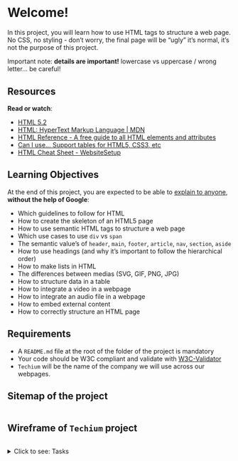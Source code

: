 

#

<p><img src="https://s3.eu-west-3.amazonaws.com/hbtn.intranet/uploads/medias/2019/12/5d9e347964a9cc0e3e24.jpg?X-Amz-Algorithm=AWS4-HMAC-SHA256&X-Amz-Credential=AKIA4MYA5JM5DUTZGMZG%2F20231106%2Feu-west-3%2Fs3%2Faws4_request&X-Amz-Date=20231106T062647Z&X-Amz-Expires=86400&X-Amz-SignedHeaders=host&X-Amz-Signature=d280ebfbad77e16d32e2314917a117f2bcf5cce2b4f2212bae36effb77a48347" alt="" loading='lazy' style="" /></p>

<h1>Welcome!</h1>

<p>In this project, you will learn how to use HTML tags to structure a web page.
No CSS, no styling - don&rsquo;t worry, the final page will be &ldquo;ugly&rdquo; it&rsquo;s normal, it&rsquo;s not the purpose of this project.</p>

<p>Important note: <strong>details are important!</strong> lowercase vs uppercase / wrong letter&hellip; be careful!</p>

<h2>Resources</h2>

<p><strong>Read or watch</strong>:</p>

<ul>
<li><a href="/rltoken/vKPDYmtKXaKCHn5lpZXz7w" title="HTML 5.2" target="_blank">HTML 5.2</a></li>
<li><a href="/rltoken/ZSMZYbNUWEhTarg4x5syCQ" title="HTML: HyperText Markup Language | MDN" target="_blank">HTML: HyperText Markup Language | MDN</a></li>
<li><a href="/rltoken/hPxzkJUCKscaZ1YgG0Xaig" title="HTML Reference - A free guide to all HTML elements and attributes" target="_blank">HTML Reference - A free guide to all HTML elements and attributes</a></li>
<li><a href="/rltoken/C1sjK7n4YYmXjzgN07LgUg" title="Can I use... Support tables for HTML5, CSS3, etc" target="_blank">Can I use&hellip; Support tables for HTML5, CSS3, etc</a></li>
<li><a href="/rltoken/33djKxCai7mwDufKGL7eCg" title="HTML Cheat Sheet - WebsiteSetup" target="_blank">HTML Cheat Sheet - WebsiteSetup</a></li>
</ul>

<h2>Learning Objectives</h2>

<p>At the end of this project, you are expected to be able to <a href="/rltoken/pt--DhAqMLE-NJtA1N_8hg" title="explain to anyone" target="_blank">explain to anyone</a>, <strong>without the help of Google</strong>:</p>

<ul>
<li>Which guidelines to follow for HTML</li>
<li>How to create the skeleton of an HTML5 page</li>
<li>How to use semantic HTML tags to structure a web page</li>
<li>Which use cases to use <code>div</code> vs <code>span</code></li>
<li>The semantic value&rsquo;s of <code>header</code>, <code>main</code>, <code>footer</code>, <code>article</code>, <code>nav</code>, <code>section</code>, <code>aside</code></li>
<li>How to use headings (and why it&rsquo;s important to follow the hierarchical order)</li>
<li>How to make lists in HTML</li>
<li>The differences between medias (SVG, GIF, PNG, JPG)</li>
<li>How to structure data in a table</li>
<li>How to integrate a video in a webpage</li>
<li>How to integrate an audio file in a webpage</li>
<li>How to embed external content</li>
<li>How to correctly structure an HTML page</li>
</ul>

<h2>Requirements</h2>

<ul>
<li>A <code>README.md</code> file at the root of the folder of the project is mandatory</li>
<li>Your code should be W3C compliant and validate with <a href="/rltoken/Ru21MgHZLPDcXSsUrHwKJg" title="W3C-Validator" target="_blank">W3C-Validator</a></li>
<li><code>Techium</code> will be the name of the company we will use across our webpages.</li>
</ul>

<h2>Sitemap of the project</h2>

<p><img src="https://s3.eu-west-3.amazonaws.com/hbtn.intranet/uploads/medias/2020/4/4dec2ba9d84a0a55355b1c1e2de4c57854a2d35a.png?X-Amz-Algorithm=AWS4-HMAC-SHA256&X-Amz-Credential=AKIA4MYA5JM5DUTZGMZG%2F20231106%2Feu-west-3%2Fs3%2Faws4_request&X-Amz-Date=20231106T062647Z&X-Amz-Expires=86400&X-Amz-SignedHeaders=host&X-Amz-Signature=b302b2dc1660c7ffcc162bc104465d30fada9fa5425b920b579e89ab509157bd" alt="" loading='lazy' style="" /></p>

<h2>Wireframe of <code>Techium</code> project</h2>

<p><img src="https://s3.eu-west-3.amazonaws.com/hbtn.intranet/uploads/medias/2020/4/3e4f9e2b3cb73d1768229e086f5da35337be5c6c.png?X-Amz-Algorithm=AWS4-HMAC-SHA256&X-Amz-Credential=AKIA4MYA5JM5DUTZGMZG%2F20231106%2Feu-west-3%2Fs3%2Faws4_request&X-Amz-Date=20231106T062647Z&X-Amz-Expires=86400&X-Amz-SignedHeaders=host&X-Amz-Signature=2bc0bbdb6c70cf975c55b03c76005b0c0e8b3e4521cb677e497f86c1ed213a79" alt="" loading='lazy' style="" /></p>


<details>
<summary>Click to see: Tasks</summary>

<h3 class="panel-title">
0. Create your first webpage
</h3>

Create your first HTML file <code>0-index.html</code> with:</p>

<ul>
<li>Add the doctype on the first line (without any comment)</li>
<li>After the doctype, open and close a <code>html</code> tag</li>
<li>Add the language tag, specify English for <a href="/rltoken/qFNHsNpEOoe4uGFKqVa6-Q" title="ISO language code" target="_blank">ISO language code</a> and add the direction tag (ltr or rtl) on the <code>html</code> tag.</li>
<li>Open your file in your browser (the page should be blank)</li>
</ul>

<p><strong>W3C won&rsquo;t pass - you can ignore it</strong></p>

</div>

<div class="list-group">
<!-- Task URLs -->

<!-- Technical information -->
<div class="list-group-item">
<p><strong>Repo:</strong></p>
<ul>
<li>GitHub repository: <code>holbertonschool-web_front_end</code></li>
<li>Directory: <code>html_advanced</code></li>
<li>File: <code>0-index.html</code></li>
</ul>
</div>

<h3 class="panel-title">
1. Structure your webpage
</h3>

Copy the content of <code>0-index.html</code> into <code>1-index.html</code></p>

<p><strong>Create the head and body sections</strong></p>

<ul>
<li>inside the <code>html</code> tag, create the <code>head</code> and <code>body</code> tags (empty) in this order</li>
</ul>

<p><strong>W3C won&rsquo;t pass - you can ignore it</strong></p>

</div>

<div class="list-group">
<!-- Task URLs -->

<!-- Technical information -->
<div class="list-group-item">
<p><strong>Repo:</strong></p>
<ul>
<li>GitHub repository: <code>holbertonschool-web_front_end</code></li>
<li>Directory: <code>html_advanced</code></li>
<li>File: <code>1-index.html</code></li>
</ul>
</div>

<h3 class="panel-title">
2. The head - meta charset, viewport, title, description, favicons
</h3>

Copy the content of <code>1-index.html</code> into <code>2-index.html</code></p>

<p><img src="https://s3.eu-west-3.amazonaws.com/hbtn.intranet/uploads/medias/2019/11/2ba3a0d7878316de5aaa.jpg?X-Amz-Algorithm=AWS4-HMAC-SHA256&X-Amz-Credential=AKIA4MYA5JM5DUTZGMZG%2F20231106%2Feu-west-3%2Fs3%2Faws4_request&X-Amz-Date=20231106T062647Z&X-Amz-Expires=86400&X-Amz-SignedHeaders=host&X-Amz-Signature=f33a692934a94dbd6440a92bcc0bbc933c3d9dfdf26d8e28ce4a7585364c0b21" alt="" loading='lazy' style="" /></p>

<p><strong>Meta charset:</strong></p>

<ul>
<li>add a <code>meta</code> tag inside the <code>head</code>:

<ul>
<li>add the <code>charset</code> attribute with the value <code>utf-8</code></li>
</ul></li>
</ul>

<p><strong>Viewport:</strong></p>

<ul>
<li>add a <code>meta</code> tag inside the <code>head</code>:

<ul>
<li>add an attribute <code>name</code> on the tag and specify that it is the meta <code>viewport</code></li>
<li>add the key <code>width</code> with the value <code>device-width</code></li>
<li>add the key <code>initial-scale</code> with the value <code>1.0</code></li>
<li>add the key <code>viewport-fit</code> with the value <code>cover</code></li>
</ul></li>
</ul>

<p><strong>Title:</strong></p>

<ul>
<li>add the <code>title</code> tag just after the meta viewport with value: <code>Homepage - Techium</code></li>
</ul>

<p><strong>Description:</strong></p>

<ul>
<li>add a <code>meta</code> tag inside the <code>head</code> section

<ul>
<li>add an attribute <code>name</code> on the tag and specify that is the meta <code>description</code></li>
<li>add another attribute called <code>content</code></li>
<li>add the following description: <code>Techium is a digital agency</code></li>
</ul></li>
</ul>

<p><strong>Favicons:</strong></p>

<ul>
<li>download the image above to use as a favicon</li>
<li>Use the tool at <a href="/rltoken/MgBwcigOAB1UoLrRml5XAg" title="https://realfavicongenerator.net/" target="_blank">https://realfavicongenerator.net/</a> to generate all the favicon formats</li>
<li>take the <code>favicon.ico</code> and <code>favicon.png</code> and place these at the root of your project directory, so that it is siblings with your <code>[0-9]+-index.html</code> files.</li>
<li>inside the <code>head</code>, create 2 <code>link</code> tags with these 3 attributes: <code>rel</code>, <code>type</code>, and <code>href</code>.

<ul>
<li>the first <code>link</code> tag:

<ul>
<li>rel: <code>icon</code></li>
<li>type: <code>image/x-icon</code></li>
<li>href: <code>./favicon.ico</code></li>
</ul></li>
<li>the second <code>link</code> tag:

<ul>
<li>rel: <code>icon</code></li>
<li>type: <code>image/png</code></li>
<li>href: <code>./favicon.png</code></li>
</ul></li>
</ul></li>
</ul>

</div>

<div class="list-group">
<!-- Task URLs -->

<!-- Technical information -->
<div class="list-group-item">
<p><strong>Repo:</strong></p>
<ul>
<li>GitHub repository: <code>holbertonschool-web_front_end</code></li>
<li>Directory: <code>html_advanced</code></li>
<li>File: <code>2-index.html</code></li>
</ul>
</div>

<h3 class="panel-title">
3. Simple header, main, footer
</h3>

Copy the content of <code>2-index.html</code> into <code>3-index.html</code></p>

<p><strong>Header:</strong></p>

<ul>
<li>create the <code>header</code> of your page between the open and close <code>body</code> tag</li>
<li>put the text <code>Header</code> inside the header</li>
</ul>

<p><strong>Main:</strong></p>

<ul>
<li>create the <code>main</code> tag after the <code>header</code> tag

<ul>
<li>put the text <code>Main content</code> inside your <code>main</code> tags</li>
</ul></li>
</ul>

<p><strong>Footer:</strong></p>

<ul>
<li>create the <code>footer</code> tag after the <code>main</code> tag

<ul>
<li>put the text <code>Footer</code> inside the <code>footer</code> tags</li>
</ul></li>
</ul>

</div>

<div class="list-group">
<!-- Task URLs -->

<!-- Technical information -->
<div class="list-group-item">
<p><strong>Repo:</strong></p>
<ul>
<li>GitHub repository: <code>holbertonschool-web_front_end</code></li>
<li>Directory: <code>html_advanced</code></li>
<li>File: <code>3-index.html</code></li>
</ul>
</div>

<h3 class="panel-title">
4. Aside
</h3>

Copy the contents of <code>3-index.html</code> into <code>article.html</code></p>

<ul>
<li>change the <code>&lt;title&gt;</code> to put: <code>Article - Techium</code></li>
<li>inside the <code>main</code> tags

<ul>
<li>after the text, create the <code>aside</code> tags with text <code>Aside</code></li>
</ul></li>
</ul>

</div>

<div class="list-group">
<!-- Task URLs -->

<!-- Technical information -->
<div class="list-group-item">
<p><strong>Repo:</strong></p>
<ul>
<li>GitHub repository: <code>holbertonschool-web_front_end</code></li>
<li>Directory: <code>html_advanced</code></li>
<li>File: <code>article.html</code></li>
</ul>
</div>

<h3 class="panel-title">
5. Section
</h3>

Copy the content of <code>3-index.html</code> into <code>5-index.html</code></p>

<ul>
<li>inside your <code>&lt;main&gt;</code> section

<ul>
<li>remove the text in <code>main</code>, create these sections:

<ol>
<li>create first section and put the text <code>Hero section</code> inside</li>
<li>create second section and put the text <code>Services section</code> inside</li>
<li>create third section and put the text <code>Works section</code> inside</li>
<li>create fourth section and put the text <code>About section</code> inside</li>
<li>create fifth section and put the text <code>Latest news section</code> inside</li>
<li>create sixth section and put the text <code>Testimonials section</code> inside</li>
<li>create seventh section and put the text <code>Contact section</code> inside</li>
</ol></li>
</ul></li>
</ul>

<p><strong>Does not need to pass W3C</strong></p>

</div>

<div class="list-group">
<!-- Task URLs -->

<!-- Technical information -->
<div class="list-group-item">
<p><strong>Repo:</strong></p>
<ul>
<li>GitHub repository: <code>holbertonschool-web_front_end</code></li>
<li>Directory: <code>html_advanced</code></li>
<li>File: <code>5-index.html</code></li>
</ul>
</div>

<h3 class="panel-title">
6. Work, News, Testimonial articles
</h3>

Copy the content of <code>5-index.html</code> into <code>6-index.html</code></p>

<p><strong>Work articles:</strong></p>

<ul>
<li>inside the section <code>Works section</code>

<ul>
<li>add 3 <code>article</code> tags

<ul>
<li>inside each <code>article</code> write <code>Work #</code> where the hashtag will be the ordered number (1, 2, or 3)</li>
</ul></li>
</ul></li>
</ul>

<p><strong>News articles:</strong></p>

<ul>
<li>inside the section <code>Latest news section</code>

<ul>
<li>add 3 <code>article</code> tags

<ul>
<li>inside each <code>article</code> write <code>Article #</code> where the hashtag will be the ordered number (1, 2, or 3)</li>
</ul></li>
</ul></li>
</ul>

<p><strong>Testimonial articles:</strong></p>

<ul>
<li>inside the section <code>Testimonials section</code>

<ul>
<li>add 3 <code>article</code> tags

<ul>
<li>inside each <code>article</code> write <code>Testimonial #</code> where the hashtag will be the ordered number (1, 2, or 3)</li>
</ul></li>
</ul></li>
</ul>

<p><strong>W3C won’t pass - you can ignore it</strong></p>

</div>

<div class="list-group">
<!-- Task URLs -->

<!-- Technical information -->
<div class="list-group-item">
<p><strong>Repo:</strong></p>
<ul>
<li>GitHub repository: <code>holbertonschool-web_front_end</code></li>
<li>Directory: <code>html_advanced</code></li>
<li>File: <code>6-index.html</code></li>
</ul>
</div>

<h3 class="panel-title">
7. Navigation
</h3>

Copy the content of <code>6-index.html</code> into <code>7-index.html</code></p>

<ul>
<li>remove the <code>Header</code> text inside the <code>&lt;header&gt;</code></li>
<li>create the <code>nav</code> tag inside the <code>header</code> tag

<ul>
<li>it should remain empty for now</li>
</ul></li>
</ul>

<p><strong>Does not need to pass W3C</strong></p>

</div>

<div class="list-group">
<!-- Task URLs -->

<!-- Technical information -->
<div class="list-group-item">
<p><strong>Repo:</strong></p>
<ul>
<li>GitHub repository: <code>holbertonschool-web_front_end</code></li>
<li>Directory: <code>html_advanced</code></li>
<li>File: <code>7-index.html</code></li>
</ul>
</div>

<h3 class="panel-title">
8. Level 1 headings
</h3>

Copy the content of <code>7-index.html</code> into <code>8-index.html</code></p>

<ul>
<li>create the level 1 heading inside your <code>main</code> before your sections

<ul>
<li>put text <code>Homepage</code> in your heading tag</li>
</ul></li>
</ul>

<p><strong>Does not need to pass W3C</strong></p>

</div>

<div class="list-group">
<!-- Task URLs -->

<!-- Technical information -->
<div class="list-group-item">
<p><strong>Repo:</strong></p>
<ul>
<li>GitHub repository: <code>holbertonschool-web_front_end</code></li>
<li>Directory: <code>html_advanced</code></li>
<li>File: <code>8-index.html</code></li>
</ul>
</div>

<h3 class="panel-title">
9. Level 2 headings
</h3>

Copy the content of <code>8-index.html</code> into <code>9-index.html</code></p>

<ul>
<li>in the <code>section</code> tag with the the text <code>Hero section</code>, remove the text and create a level 2 heading with text <code>We help you build your brand!</code></li>
<li>in the <code>section</code> tag with the the text <code>Services section</code>, remove the text and create a level 2 heading with text <code>Services</code></li>
<li>in the <code>section</code> tag with the the text <code>Works section</code>, remove the text and create a level 2 heading with text <code>Works</code></li>
<li>in the <code>section</code> tag with the the text <code>About section</code>, remove the text and create a level 2 heading with text <code>About Us</code></li>
<li>in the <code>section</code> tag with the the text <code>Latest news section</code>, remove the text and create a level 2 heading with text <code>Latest news</code></li>
<li>in the <code>section</code> tag with the the text <code>Testimonials section</code>, remove the text and create a level 2 heading with text <code>Testimonials</code></li>
<li>in the <code>section</code> tag with the the text <code>Contact section</code>, remove the text and create a level 2 heading with text <code>Contact</code></li>
</ul>

<p><strong>W3C won’t pass - you can ignore it</strong></p>

</div>

<div class="list-group">
<!-- Task URLs -->

<!-- Technical information -->
<div class="list-group-item">
<p><strong>Repo:</strong></p>
<ul>
<li>GitHub repository: <code>holbertonschool-web_front_end</code></li>
<li>Directory: <code>html_advanced</code></li>
<li>File: <code>9-index.html</code></li>
</ul>
</div>

<h3 class="panel-title">
10. Level 3 headings
</h3>

Copy the content of <code>9-index.html</code> into <code>10-index.html</code></p>

<p><strong>Services headings:</strong></p>

<ul>
<li>Inside the section containing the <code>h2</code> heading <code>Services</code>, add these elements right after the <code>h2</code>:

<ul>
<li>create a level 3 heading with text <code>Design &amp; Concept</code></li>
<li>create a level 3 heading with text <code>Digital Strategy</code></li>
<li>create a level 3 heading with text <code>Content Strategy</code></li>
<li>create a level 3 heading with text <code>UX Design</code></li>
<li>create a level 3 heading with text <code>Web Development</code></li>
<li>create a level 3 heading with text <code>Social Media</code></li>
</ul></li>
</ul>

<p><strong>Works headings:</strong></p>

<ul>
<li>Inside the section containing the <code>h2</code> heading <code>Works</code>:

<ul>
<li>in the first <code>article</code>, replace the text with a level 3 heading with text <code>Interior Design</code></li>
<li>in the second <code>article</code>, replace the text with a level 3 heading with text <code>Web Development</code></li>
<li>in the third <code>article</code>, replace the text with a level 3 heading with text <code>Personal Brand</code></li>
</ul></li>
</ul>

<p><strong>About Us headings:</strong></p>

<ul>
<li>Inside the section containing the <code>h2</code> heading <code>About Us</code>, after the <code>h2</code> heading, create these elements in this order:

<ul>
<li> a level 3 heading with text <code>Who are we</code></li>
<li> a level 3 heading with text <code>Our culture</code></li>
<li> a level 3 heading with text <code>How we work</code></li>
</ul></li>
</ul>

<p><strong>Latest news headings:</strong></p>

<ul>
<li>Inside the section containing the <code>h2</code> heading <code>Latest news</code>:

<ul>
<li>in the first <code>article</code> replace the text with a level 3 heading with text <code>Hoc loco tenere se Triarius non potuit.</code></li>
<li>in the second <code>article</code> replace the text with a level 3 heading with text <code>Ut alios omittam, hunc appello, quem ille unum secutus est.</code></li>
<li>in the third <code>article</code> replace the text with a level 3 heading with text <code>Bestiarum vero nullum iudicium puto.</code></li>
</ul></li>
</ul>

<p><strong>W3C does not need to pass here</strong></p>

</div>

<div class="list-group">
<!-- Task URLs -->

<!-- Technical information -->
<div class="list-group-item">
<p><strong>Repo:</strong></p>
<ul>
<li>GitHub repository: <code>holbertonschool-web_front_end</code></li>
<li>Directory: <code>html_advanced</code></li>
<li>File: <code>10-index.html</code></li>
</ul>
</div>

<h3 class="panel-title">
11. styleguide
</h3>

Copy the content of <code>3-index.html</code> into <code>11-styleguide.html</code></p>

<ul>
<li>change the title to <code>Styleguide - Techium</code></li>
<li>remove the text from <code>header</code>, <code>main</code>, and <code>footer</code></li>
<li>create a new <code>&lt;section&gt;</code> inside your <code>main</code> tag

<ul>
<li>create a <code>header</code> in this <code>section</code>

<ul>
<li>in the <code>header</code> add a level 2 heading with text <code>Headings</code></li>
</ul></li>
<li>after the <code>header</code>:

<ul>
<li>add a level 1 heading with text <code>Heading level 1</code></li>
<li>add a level 2 heading with text <code>Heading level 2</code></li>
<li>add a level 3 heading with text <code>Heading level 3</code></li>
<li>add a level 4 heading with text <code>Heading level 4</code></li>
<li>add a level 5 heading with text <code>Heading level 5</code></li>
<li>add a level 6 heading with text <code>Heading level 6</code></li>
</ul></li>
</ul></li>
</ul>

</div>

<div class="list-group">
<!-- Task URLs -->

<!-- Technical information -->
<div class="list-group-item">
<p><strong>Repo:</strong></p>
<ul>
<li>GitHub repository: <code>holbertonschool-web_front_end</code></li>
<li>Directory: <code>html_advanced</code></li>
<li>File: <code>11-styleguide.html</code></li>
</ul>
</div>

<h3 class="panel-title">
12. Paragraphs
</h3>

Copy the content of <code>10-index.html</code> into <code>12-index.html</code></p>

<p><strong>About Us paragraphs:</strong></p>

<ul>
<li>in the <code>About Us</code> section

<ul>
<li>after the first <code>h3</code> (who are we) create a paragraph with the text: <code>Lorem ipsum dolor sit amet, consectetur adipisicing elit. Ipsum, omnis expedita! Eum, praesentium cumque accusantium rem, sit quaerat est nisi ratione, deserunt ducimus quidem iste dicta quibusdam atque maxime cum!</code></li>
<li>after the second <code>h3</code> create a paragraph with the text: <code>Lorem ipsum dolor sit amet, consectetur adipisicing elit. Ipsum, omnis expedita! Eum, praesentium cumque accusantium rem, sit quaerat est nisi ratione, deserunt ducimus quidem iste dicta quibusdam atque maxime cum!</code></li>
<li>after the third <code>h3</code> create a paragraph with the text: <code>Lorem ipsum dolor sit amet, consectetur adipisicing elit. Ipsum, omnis expedita! Eum, praesentium cumque accusantium rem, sit quaerat est nisi ratione, deserunt ducimus quidem iste dicta quibusdam atque maxime cum!</code></li>
</ul></li>
</ul>

<p><strong>Latest news paragraphs:</strong></p>

<ul>
<li>in the <code>Latest news</code> section

<ul>
<li>in the first <code>article</code>

<ul>
<li>create a paragraph with text <code>Career</code> before the heading</li>
<li>create a paragraph with text <code>Lorem ipsum dolor sit amet, consectetur adipiscing elit. Id Sextilius factum negabat. Quo tandem modo? At eum nihili facit; Quae contraria sunt his, malane?</code> after the heading</li>
</ul></li>
<li>in the second <code>article</code>

<ul>
<li>create a paragraph with text <code>Digital Life</code> before the heading</li>
<li>create a paragraph with text <code>Lorem ipsum dolor sit amet, consectetur adipiscing elit. Tum mihi Piso: Quid ergo? Tum ille: Ain tandem? Non autem hoc: igitur ne illud quidem. Sed quod proximum fuit non vidit. Nos commodius agimus. An nisi populari fama?</code> after the heading</li>
</ul></li>
<li>in the third <code>article</code>

<ul>
<li>create a paragraph with text <code>Social</code> before the heading</li>
<li>create a paragraph with text <code>Lorem ipsum dolor sit amet, consectetur adipiscing elit. Non igitur bene. Quid enim est a Chrysippo praetermissum in Stoicis? Pugnant Stoici cum Peripateticis. Prioris generis est docilitas, memoria; Apparet statim, quae sint officia, quae actiones.</code> after the heading</li>
</ul></li>
</ul></li>
</ul>

<p><strong>Contact paragraph:</strong></p>

<ul>
<li>in the <code>Contact</code> section after the heading

<ul>
<li>create a paragraph with the text: <code>Lorem ipsum dolor sit amet, consectetur adipiscing elit. Id Sextilius factum negabat. Quo tandem modo? At eum nihili facit; Quae contraria sunt his, malane?</code></li>
</ul></li>
</ul>

<p><strong>Additional paragraphs:</strong></p>

<ul>
<li>below the level 2 <code>Services</code> heading add a paragraph with text <code>We work with you</code></li>
<li>below the level 2 <code>Works</code> heading add a paragraph with text <code>Take a look in our portfolio</code></li>
<li>below the level 2 <code>About Us</code> heading add a paragraph with text <code>Everything about us</code></li>
<li>below the level 2 <code>Testimonials</code> heading add a paragraph with text <code>We are more than a digital company</code></li>
<li>below the level 2 <code>Contact</code> heading add a paragraph with text <code>We like to know new people</code></li>
</ul>

<p><strong>Does not need to pass W3C</strong></p>

</div>

<div class="list-group">
<!-- Task URLs -->

<!-- Technical information -->
<div class="list-group-item">
<p><strong>Repo:</strong></p>
<ul>
<li>GitHub repository: <code>holbertonschool-web_front_end</code></li>
<li>Directory: <code>html_advanced</code></li>
<li>File: <code>12-index.html</code></li>
</ul>
</div>

<h3 class="panel-title">
13. styleguide paragraphs
</h3>

Copy the contents of <code>11-styleguide.html</code> into <code>13-styleguide.html</code></p>

<ul>
<li>After the existing section containing <code>Headings</code>, create a new <code>section</code> in <code>main</code>

<ul>
<li>in this section create a <code>header</code>

<ul>
<li>Inside the header, create a level 2 heading with text <code>Paragraph</code></li>
</ul></li>
<li>after the <code>header</code> add a level 2 heading with text <code>Heading with a subtitle</code></li>
<li>after the level 2 heading, add a paragraph with text <code>This is my subtitle</code></li>
<li>after the last paragraph, add another paragraph with text: <code>Nunc lacinia ante nunc ac lobortis. Interdum adipiscing gravida odio porttitor sem non mi integer non faucibus ornare mi ut ante amet placerat aliquet. Volutpat eu sed ante lacinia sapien lorem accumsan varius montes viverra nibh in adipiscing blandit tempus accumsan.</code></li>
</ul></li>
</ul>

</div>

<div class="list-group">
<!-- Task URLs -->

<!-- Technical information -->
<div class="list-group-item">
<p><strong>Repo:</strong></p>
<ul>
<li>GitHub repository: <code>holbertonschool-web_front_end</code></li>
<li>Directory: <code>html_advanced</code></li>
<li>File: <code>13-styleguide.html</code></li>
</ul>
</div>

<h3 class="panel-title">
14. Span
</h3>

Copy the contents of <code>12-index.html</code> into <code>14-index.html</code></p>

<p>In the very first <code>&lt;header&gt;</code>,</p>

<ul>
<li>before the <code>nav</code>, create a <code>span</code> with the text <code>Techium</code></li>
</ul>

<p><strong>Does not need to pass W3C</strong></p>

</div>

<div class="list-group">
<!-- Task URLs -->

<!-- Technical information -->
<div class="list-group-item">
<p><strong>Repo:</strong></p>
<ul>
<li>GitHub repository: <code>holbertonschool-web_front_end</code></li>
<li>Directory: <code>html_advanced</code></li>
<li>File: <code>14-index.html</code></li>
</ul>
</div>

<h3 class="panel-title">
15. Div
</h3>

Copy the contents of <code>14-index.html</code> into <code>15-index.html</code></p>

<ul>
<li>Wrap the contents of the <code>header</code> element with a <code>div</code></li>
<li>Wrap the contents of all <code>section</code> elements with a <code>div</code></li>
<li>Finally, wrap the contents of the <code>&lt;footer&gt;</code> tag with a <code>div</code></li>
</ul>

<p><strong>W3C does not need to pass</strong></p>

</div>

<div class="list-group">
<!-- Task URLs -->

<!-- Technical information -->
<div class="list-group-item">
<p><strong>Repo:</strong></p>
<ul>
<li>GitHub repository: <code>holbertonschool-web_front_end</code></li>
<li>Directory: <code>html_advanced</code></li>
<li>File: <code>15-index.html</code></li>
</ul>
</div>

<h3 class="panel-title">
16. Structure your sections
</h3>

Copy the contents of <code>15-index.html</code> into <code>16-index.html</code></p>

<ul>
<li>in the <code>div</code> in the Services <code>section</code>

<ul>
<li>create a <code>header</code> tag that wraps the <code>h2</code> and the <code>p</code></li>
<li>create a <code>div</code> sibling to the <code>header</code> that wraps the rest of the content</li>
</ul></li>
<li>in the <code>div</code> in the Works <code>section</code>

<ul>
<li>create a <code>header</code> tag that wraps the <code>h2</code> and the <code>p</code></li>
<li>create a <code>div</code> sibling to the <code>header</code> that wraps the rest of the content</li>
</ul></li>
<li>in the <code>div</code> in the About Us <code>section</code>

<ul>
<li>create a <code>header</code> tag that wraps the <code>h2</code> and the <code>p</code></li>
<li>create a <code>div</code> sibling to the <code>header</code> that wraps the rest of the content</li>
</ul></li>
<li>in the <code>div</code> in the Latest news <code>section</code>

<ul>
<li>create a <code>header</code> tag that wraps the <code>h2</code></li>
<li>create a <code>div</code> sibling to the <code>header</code> that wraps the rest of the content</li>
</ul></li>
<li>in the <code>div</code> in the Testimonials <code>section</code>

<ul>
<li>create a <code>header</code> tag that wraps the <code>h2</code> and the <code>p</code></li>
<li>create a <code>div</code> sibling to the <code>header</code> that wraps the rest of the content</li>
</ul></li>
<li>in the <code>div</code> in the Contact <code>section</code>

<ul>
<li>create a <code>header</code> tag that wraps the <code>h2</code> and the first <code>p</code></li>
<li>create a <code>div</code> sibling to the <code>header</code> that wraps the rest of the content</li>
</ul></li>
</ul>

<p><strong>W3C does not need to pass</strong></p>

</div>

<div class="list-group">
<!-- Task URLs -->

<!-- Technical information -->
<div class="list-group-item">
<p><strong>Repo:</strong></p>
<ul>
<li>GitHub repository: <code>holbertonschool-web_front_end</code></li>
<li>Directory: <code>html_advanced</code></li>
<li>File: <code>16-index.html</code></li>
</ul>
</div>

<h3 class="panel-title">
17. Comments
</h3>

Copy the content of <code>16-index.html</code> into <code>17-index.html</code></p>

<ul>
<li>before the <code>header</code> add a line break and a comment saying <code>Header</code> to help with scanning your code</li>
<li>before the <code>main</code> add a line break and a comment saying <code>Main</code> to help with scanning your code</li>
<li>before the <code>footer</code> add a line break and a comment saying <code>Footer</code> to help with scanning your code</li>
<li>before the <code>Hero section</code> add a line break and a comment saying <code>Hero section</code></li>
<li>before the <code>Services section</code> add a line break and a comment saying <code>Services section</code></li>
<li>before the <code>Works section</code> add a line break and a comment saying <code>Works section</code></li>
<li>before the <code>About Us section</code> add a line break and a comment saying <code>About Us section</code></li>
<li>before the <code>Latest news section</code> add a line break and a comment saying <code>Latest news section</code></li>
<li>before the <code>Testimonials section</code> add a line break and a comment saying <code>Testimonials section</code></li>
<li>before the <code>Contact section</code> add a line break and a comment saying <code>Contact section</code></li>
</ul>

<p><strong>Does not need to pass W3C</strong></p>

</div>

<div class="list-group">
<!-- Task URLs -->

<!-- Technical information -->
<div class="list-group-item">
<p><strong>Repo:</strong></p>
<ul>
<li>GitHub repository: <code>holbertonschool-web_front_end</code></li>
<li>Directory: <code>html_advanced</code></li>
<li>File: <code>17-index.html</code></li>
</ul>
</div>

<h3 class="panel-title">
18. link your logo
</h3>

Copy the content of <code>17-index.html</code> into <code>18-index.html</code></p>

<ul>
<li>in the <code>header</code>, wrap the <code>span</code> with a link that redirects to the page at the root of your folder (<code>/</code>)</li>
<li>wrap the link with a <code>div</code></li>
</ul>

<p><strong>W3C does not need to pass</strong></p>

</div>

<div class="list-group">
<!-- Task URLs -->

<!-- Technical information -->
<div class="list-group-item">
<p><strong>Repo:</strong></p>
<ul>
<li>GitHub repository: <code>holbertonschool-web_front_end</code></li>
<li>Directory: <code>html_advanced</code></li>
<li>File: <code>18-index.html</code></li>
</ul>
</div>

<h3 class="panel-title">
19. Create new pages
</h3>

Copy the content of <code>18-index.html</code> into <code>about.html</code>, <code>latest_news.html</code> and <code>contact.html</code></p>

<ul>
<li>change the title of <code>about.html</code> to replace <code>Homepage</code> with <code>About</code></li>
<li>change the title of <code>latest_news.html</code> to replace <code>Homepage</code> with <code>Latest news</code></li>
<li>change the title of <code>contact.html</code> to replace <code>Homepage</code> with <code>Contact</code></li>
</ul>

<p><strong>Does not need to pass W3C</strong></p>

</div>

<div class="list-group">
<!-- Task URLs -->

<!-- Technical information -->
<div class="list-group-item">
<p><strong>Repo:</strong></p>
<ul>
<li>GitHub repository: <code>holbertonschool-web_front_end</code></li>
<li>Directory: <code>html_advanced</code></li>
<li>File: <code>about.html, latest_news.html, contact.html</code></li>
</ul>
</div>

<h3 class="panel-title">
20. Add links
</h3>

Copy the content of <code>18-index.html</code> into <code>20-index.html</code></p>

<ul>
<li>in your <code>nav</code> tags

<ul>
<li>create a link to <code>/</code> with the text <code>Home</code></li>
<li>create an anchor to <code>services</code> with the text <code>Services</code></li>
<li>create an anchor to <code>works</code> with the text <code>Works</code></li>
<li>create an anchor to <code>about</code> with the text <code>About</code></li>
<li>create an anchor to <code>latest_news</code> with the text <code>Latest news</code></li>
<li>create an anchor to <code>testimonials</code> with the text <code>Testimonials</code></li>
<li>create an anchor to <code>contact</code> with the text <code>Contact</code></li>
</ul></li>
</ul>

<p>For now, the anchor links will not work. We will make them work in the CSS project.</p>

<p><strong>Does not need to pass W3C</strong></p>

</div>

<div class="list-group">
<!-- Task URLs -->

<!-- Technical information -->
<div class="list-group-item">
<p><strong>Repo:</strong></p>
<ul>
<li>GitHub repository: <code>holbertonschool-web_front_end</code></li>
<li>Directory: <code>html_advanced</code></li>
<li>File: <code>20-index.html</code></li>
</ul>
</div>

<h3 class="panel-title">
21. Add social media links
</h3>

Copy the content of <code>20-index.html</code> into <code>21-index.html</code></p>

<ul>
<li>in the <code>div</code> in the <code>footer</code>

<ul>
<li>remove any text you have</li>
<li>create a link to <code>https://www.facebook.com/HolbertonSchool/</code> with the text <code>Facebook</code></li>
<li>create a link to <code>https://twitter.com/holbertonschool</code> with the text <code>Twitter</code></li>
<li>create a link to <code>https://www.instagram.com/holbertonschool/</code> with the text <code>Instagram</code></li>
</ul></li>
</ul>

<p><strong>W3C won’t pass - you can ignore it</strong></p>

</div>

<div class="list-group">
<!-- Task URLs -->

<!-- Technical information -->
<div class="list-group-item">
<p><strong>Repo:</strong></p>
<ul>
<li>GitHub repository: <code>holbertonschool-web_front_end</code></li>
<li>Directory: <code>html_advanced</code></li>
<li>File: <code>21-index.html</code></li>
</ul>
</div>

<h3 class="panel-title">
22. &quot;Button&quot; links
</h3>

Copy the content of <code>21-index.html</code> into <code>22-index.html</code></p>

<ul>
<li>in the Hero <code>section</code>, after the heading

<ul>
<li>create a link to <code>#</code> with the text <code>Get started</code></li>
</ul></li>
<li>in the About Us <code>section</code>, after the <code>div</code> containing the level 3 headings and paragraphs

<ul>
<li>create a link to <code>about.html</code> with the text <code>Learn more about us</code></li>
</ul></li>
<li>in the Contact <code>section</code>, after the <code>div</code> containing the paragraph

<ul>
<li>create a link to <code>contact.html</code> with text <code>Get in touch</code></li>
</ul></li>
</ul>

<p><strong>Does not need to pass W3C</strong></p>

</div>

<div class="list-group">
<!-- Task URLs -->

<!-- Technical information -->
<div class="list-group-item">
<p><strong>Repo:</strong></p>
<ul>
<li>GitHub repository: <code>holbertonschool-web_front_end</code></li>
<li>Directory: <code>html_advanced</code></li>
<li>File: <code>22-index.html</code></li>
</ul>
</div>

<h3 class="panel-title">
23. Services, Works, Latest news links
</h3>

Copy the content of <code>22-index.html</code> into <code>23-index.html</code></p>

<ul>
<li>in the Services <code>section</code>

<ul>
<li>in each level 3 heading, create a link to <code>#</code> around the text already in the heading</li>
</ul></li>
<li>in the Works <code>section</code>

<ul>
<li>in each level 3 heading, create a link to <code>#</code> around the text already in the heading</li>
</ul></li>
<li>in the Latest news <code>section</code>

<ul>
<li>in each level 3 heading, create a link to <code>#</code> around the text already in the heading</li>
</ul></li>
</ul>

<p><strong>Does not need to pass W3C</strong></p>

</div>

<div class="list-group">
<!-- Task URLs -->

<!-- Technical information -->
<div class="list-group-item">
<p><strong>Repo:</strong></p>
<ul>
<li>GitHub repository: <code>holbertonschool-web_front_end</code></li>
<li>Directory: <code>html_advanced</code></li>
<li>File: <code>23-index.html</code></li>
</ul>
</div>

<h3 class="panel-title">
24. List the links
</h3>

Copy the content of <code>23-index.html</code> into <code>24-index.html</code></p>

<ul>
<li>in the <code>nav</code>

<ul>
<li>create an unordered list, put each anchor tag (Home, Services, Works, &hellip;) as an individual list item</li>
</ul></li>
<li>in the <code>div</code> in the <code>footer</code>

<ul>
<li>create an unordered list and put each anchor tag (Facebook, Twitter, &hellip;) as an individual list item</li>
</ul></li>
</ul>

<p><strong>W3C does not need to pass</strong></p>

</div>

<div class="list-group">
<!-- Task URLs -->

<!-- Technical information -->
<div class="list-group-item">
<p><strong>Repo:</strong></p>
<ul>
<li>GitHub repository: <code>holbertonschool-web_front_end</code></li>
<li>Directory: <code>html_advanced</code></li>
<li>File: <code>24-index.html</code></li>
</ul>
</div>

<h3 class="panel-title">
25. Secondary navigation menu
</h3>

Copy the content of <code>24-index.html</code> into <code>25-index.html</code></p>

<ul>
<li>inside the <code>footer</code>, after the <code>div</code>

<ul>
<li>create a new <code>div</code></li>
<li>in the new <code>div</code> create an unordered list with the following links:

<ol>
<li>link to <code>#</code> with text <code>Terms of Use</code></li>
<li>link to <code>#</code> with text <code>Privacy Policy</code></li>
<li>link to <code>#</code> with text <code>Cookie Policy</code></li>
</ol></li>
</ul></li>
</ul>

</div>

<div class="list-group">
<!-- Task URLs -->

<!-- Technical information -->
<div class="list-group-item">
<p><strong>Repo:</strong></p>
<ul>
<li>GitHub repository: <code>holbertonschool-web_front_end</code></li>
<li>Directory: <code>html_advanced</code></li>
<li>File: <code>25-index.html</code></li>
</ul>
</div>

<h3 class="panel-title">
26. Examples of lists for the styleguide
</h3>

Copy the content of <code>13-styleguide.html</code> into <code>26-styleguide.html</code></p>

<p><strong>Example of unordered list:</strong></p>

<ul>
<li>inside <code>main</code> after Paragraph <code>section</code>, add :

<ul>
<li>a new line and a comment with text <code>Lists</code></li>
<li>after, create a new <code>section</code> with inside:

<ul>
<li>create a <code>header</code> with inside a level 2 heading with the text <code>Lists</code></li>
<li>after the new <code>header</code>, create a <code>div</code> with inside:

<ul>
<li>a level 3 heading with text <code>Unordered</code>

<ul>
<li>under it, add an unordered list with these items: <code>Dolor pulvinar etiam magna etiam.</code>, <code>Sagittis adipiscing lorem eleifend.</code>, <code>Felis enim feugiat dolore viverra.</code></li>
</ul></li>
</ul></li>
</ul></li>
</ul></li>
</ul>

<p><strong>Example of ordered list:</strong></p>

<ul>
<li>after previous unordered list, in the same <code>div</code>

<ul>
<li>add a level 3 heading with text <code>Ordered</code>

<ul>
<li>add an ordered list with these items:

<ol>
<li><code>Dolor pulvinar etiam magna etiam.</code></li>
<li><code>Sagittis adipiscing lorem eleifend.</code></li>
<li><code>Felis enim feugiat dolore viverra.</code></li>
</ol></li>
</ul></li>
</ul></li>
</ul>

<p><strong>Example of definition list:</strong></p>

<ul>
<li>after previous ordered list, in the same <code>div</code>

<ul>
<li>add a heading level 3 with text <code>Definition</code></li>
<li>add a definition list with these items:

<ol>
<li>Term: <code>Definition List title</code>, Definition: <code>Definition text.</code></li>
<li>Term: <code>Startup</code>, Definition: <code>A startup company or startup is a company or temporary organization designed to search for a repeatable and scalable business model.</code></li>
<li>Term: <code>Water</code>, Definition: <code>A colorless, transparent, odorless liquid that forms the seas, lakes, rivers, and rain and is the basis of the fluids of living organisms.</code></li>
</ol></li>
</ul></li>
</ul>

</div>

<div class="list-group">
<!-- Task URLs -->

<!-- Technical information -->
<div class="list-group-item">
<p><strong>Repo:</strong></p>
<ul>
<li>GitHub repository: <code>holbertonschool-web_front_end</code></li>
<li>Directory: <code>html_advanced</code></li>
<li>File: <code>26-styleguide.html</code></li>
</ul>
</div>

<h3 class="panel-title">
27. Separate content
</h3>

Copy the content of <code>25-index.html</code> into <code>27-index.html</code></p>

<ul>
<li>in the <code>footer</code> between the two <code>div</code>s:

<ul>
<li>add a horizontal rule</li>
<li>after the horizontal rule add a paragraph with text <code>© 2020 Techium, made with ♥ by students at Holberton School.</code></li>
</ul></li>
</ul>

<p><strong>W3C does not need to pass.</strong></p>

</div>

<div class="list-group">
<!-- Task URLs -->

<!-- Technical information -->
<div class="list-group-item">
<p><strong>Repo:</strong></p>
<ul>
<li>GitHub repository: <code>holbertonschool-web_front_end</code></li>
<li>Directory: <code>html_advanced</code></li>
<li>File: <code>27-index.html</code></li>
</ul>
</div>

<h3 class="panel-title">
28. Horizontal rule example
</h3>

Copy the content of <code>26-styleguide.html</code> into <code>28-styleguide.html</code></p>

<ul>
<li>in <code>main</code> after Lists <code>section</code>

<ul>
<li>add a new line and a comment with the text <code>Horizontal rule</code></li>
<li>create a new <code>section</code>

<ul>
<li>create a <code>header</code> and inside it add a level 2 heading with the text <code>Horizontal rule</code></li>
<li>after the <code>header</code> create a <code>div</code> and put a horizontal rule in it</li>
</ul></li>
</ul></li>
</ul>

</div>

<div class="list-group">
<!-- Task URLs -->

<!-- Technical information -->
<div class="list-group-item">
<p><strong>Repo:</strong></p>
<ul>
<li>GitHub repository: <code>holbertonschool-web_front_end</code></li>
<li>Directory: <code>html_advanced</code></li>
<li>File: <code>28-styleguide.html</code></li>
</ul>
</div>

<h3 class="panel-title">
29. Client quotes
</h3>

Copy the content of <code>27-index.html</code> into <code>29-index.html</code></p>

<ul>
<li>in the Testimonials <code>section</code>

<ul>
<li>in the first <code>article</code>

<ul>
<li>replace the text with a blockquote with text <code>I am completely blown away. Thanks to Techium, we&#39;ve just launched our 5th website!</code> and cite author <code>Yuri Y.</code></li>
</ul></li>
<li>in the second <code>article</code>

<ul>
<li>replace the text with a blockquote with text <code>Thank you so much for your help. Techium company is awesome!</code> and cite author <code>Dorrie S.</code></li>
</ul></li>
<li>in the third <code>article</code>

<ul>
<li>replace the text with a blockquote with text <code>I love your system. Definitely worth the investment. I&#39;d be lost without Techium company.</code> and cite author <code>Sven H.</code></li>
</ul></li>
</ul></li>
</ul>

<p><strong>W3C does not need to pass</strong></p>

</div>

<div class="list-group">
<!-- Task URLs -->

<!-- Technical information -->
<div class="list-group-item">
<p><strong>Repo:</strong></p>
<ul>
<li>GitHub repository: <code>holbertonschool-web_front_end</code></li>
<li>Directory: <code>html_advanced</code></li>
<li>File: <code>29-index.html</code></li>
</ul>
</div>

<h3 class="panel-title">
30. Examples of quotes
</h3>

Copy the content of <code>28-styleguide.html</code> into <code>30-styleguide.html</code></p>

<p><strong>Example of inline quote:</strong></p>

<ul>
<li>inside <code>main</code> after Horizontal rule <code>section</code>

<ul>
<li>add a new line and a comment with text <code>Blockquotes</code></li>
<li>create a new <code>section</code>

<ul>
<li>in the <code>section</code> create a <code>header</code>, in the <code>header</code> create a level 2 heading with text <code>Blockquotes</code></li>
<li>after the <code>header</code>, create a <code>div</code>

<ul>
<li>in the <code>div</code> add a level 3 heading with the text <code>Inline quote</code></li>
<li>add an inline quote with the text <code>Stay hungry. Stay foolish.</code></li>
</ul></li>
</ul></li>
</ul></li>
</ul>

<p><strong>Example of blockquote:</strong></p>

<ul>
<li>after the inline quote <code>div</code>, create another <code>div</code>

<ul>
<li>in the new <code>div</code> add a level 3 heading with the text <code>Blockquote</code></li>
<li>add a multiline quote with the text <code>I will be the leader of a company that ends up being worth billions of dollars, because I got the answers. I understand culture. I am the nucleus. I think that’s a responsibility that I have, to push possibilities, to show people, this is the level that things could be at.</code> and cite <code>Kanye West, Musician</code></li>
</ul></li>
</ul>

</div>

<div class="list-group">
<!-- Task URLs -->

<!-- Technical information -->
<div class="list-group-item">
<p><strong>Repo:</strong></p>
<ul>
<li>GitHub repository: <code>holbertonschool-web_front_end</code></li>
<li>Directory: <code>html_advanced</code></li>
<li>File: <code>30-styleguide.html</code></li>
</ul>
</div>

<h3 class="panel-title">
31. Address and latest news authors
</h3>

Copy the content of <code>29-index.html</code> into <code>31-index.html</code></p>

<ul>
<li>in the <code>footer</code>

<ul>
<li>right after open <code>footer</code> tag, put the following address: <code>234 Washington Street</code> (line-break) <code>Urbana, Illinois</code></li>
</ul></li>
<li>in the Latest news <code>section</code>

<ul>
<li>in the first <code>article</code>, after the last paragraph, add the author name in small print: <code>By Kelly D.</code></li>
<li>in the second <code>article</code>, after the last paragraph, add the author name in small print: <code>By William A.</code></li>
<li>in the third <code>article</code>, after the last paragraph, add the author name in small print: <code>By Frances J.</code></li>
</ul></li>
</ul>

<p><strong>W3C does not need to pass</strong></p>

</div>

<div class="list-group">
<!-- Task URLs -->

<!-- Technical information -->
<div class="list-group-item">
<p><strong>Repo:</strong></p>
<ul>
<li>GitHub repository: <code>holbertonschool-web_front_end</code></li>
<li>Directory: <code>html_advanced</code></li>
<li>File: <code>31-index.html</code></li>
</ul>
</div>

<h3 class="panel-title">
32. Typography section - using the correct tags
</h3>

Copy the content of <code>30-styleguide.html</code> into <code>32-styleguide.html</code></p>

<ul>
<li><p>inside <code>main</code> after the Blockquotes <code>section</code></p>

<ul>
<li>add a new line and a comment with text <code>Typography</code></li>
<li><p>create a new <code>section</code></p>

<ul>
<li>in the section create a <code>header</code> and inside it add a level 2 heading with the text <code>Typography</code></li>
<li>after the <code>header</code> create a <code>div</code>, inside the <code>div</code> add this text with the correct HTML tag: <code>320 Stewart Avenue, Unit 12 (line break) New York City NY 10001</code>, the city, state, and postal code should be on a separate line</li>
<li>create another <code>div</code>, in the new <code>div</code> nest this code block using the <code>pre</code> HTML tag:</li>
</ul>

<pre><code> &lt;code&gt;
&lt;h2&gt;My title&lt;/h2&gt;
&lt;p&gt;Proin lacus turpis, feugiat sit amet sollicitudin non, volutpat in libero. Aenean hendrerit ultrices nulla ac lobortis. Vestibulum consectetur nibh vel ante rhoncus faucibus.&lt;/p&gt;
&lt;/code&gt;
</code></pre>

<ul>
<li>create another <code>div</code>, in the new  <code>div</code> add this paragraph of text with the correct HTML tag: <code>Curabitur sit amet turpis cursus massa mollis highlighted. Duis finibus leo massa, eget dapibus erat finibus sed. Aenean condimentum sapien magna, eleifend highlighted mi consequat ut. Cras nec quam sed sapien ultricies highlighted ut sed metus.</code> Each occurrence of the word <code>highlighted</code> should be highlighted.</li>
</ul></li>
</ul></li>
</ul>

<p><strong>W3C does not need to pass</strong></p>

</div>

<div class="list-group">
<!-- Task URLs -->

<!-- Technical information -->
<div class="list-group-item">
<p><strong>Repo:</strong></p>
<ul>
<li>GitHub repository: <code>holbertonschool-web_front_end</code></li>
<li>Directory: <code>html_advanced</code></li>
<li>File: <code>32-styleguide.html</code></li>
</ul>
</div>

<h3 class="panel-title">
33. Table
</h3>

Copy the content of <code>32-styleguide.html</code> into <code>33-styleguide.html</code></p>

<ul>
<li>inside <code>main</code> after Typography <code>section</code>

<ul>
<li>add a new line and a comment with text <code>Table</code></li>
<li>create a new <code>section</code>

<ul>
<li>in the <code>section</code> create a <code>header</code>, in the <code>header</code> add a level 2 heading with the text <code>Table</code></li>
<li>after the <code>header</code>, create a <code>table</code>, reproduce in HTML the visual below</li>
</ul></li>
</ul></li>
</ul>

<p><img src="https://s3.eu-west-3.amazonaws.com/hbtn.intranet/uploads/medias/2019/10/1348f88f2d78a5dee5d0.jpg?X-Amz-Algorithm=AWS4-HMAC-SHA256&X-Amz-Credential=AKIA4MYA5JM5DUTZGMZG%2F20231106%2Feu-west-3%2Fs3%2Faws4_request&X-Amz-Date=20231106T062648Z&X-Amz-Expires=86400&X-Amz-SignedHeaders=host&X-Amz-Signature=582c72a000d8486b007ef66ca5b27aacbd4e94517f5159e08c13f29ba778500f" alt="" loading='lazy' style="" /></p>

<p>The <code>&lt;th&gt;</code> tags containing <code>Title, Director, Release Date</code> should have a <code>scope</code> attribute set to <code>col</code>
The <code>&lt;th&gt;</code> tags containing the names of the movies should have a <code>scope</code> attribute set to <code>row</code></p>

<p><strong>Due to previous task, does not have to pass W3C</strong></p>

</div>

<div class="list-group">
<!-- Task URLs -->

<!-- Technical information -->
<div class="list-group-item">
<p><strong>Repo:</strong></p>
<ul>
<li>GitHub repository: <code>holbertonschool-web_front_end</code></li>
<li>Directory: <code>html_advanced</code></li>
<li>File: <code>33-styleguide.html</code></li>
</ul>
</div>

<h3 class="panel-title">
34. Details
</h3>

Copy the content of <code>33-styleguide.html</code> into <code>34-styleguide.html</code></p>

<ul>
<li>in <code>main</code> tag after Table <code>section</code>

<ul>
<li>add a new line and a comment with text <code>Details</code></li>
<li>create a new <code>section</code>

<ul>
<li>create a <code>header</code>, in the <code>header</code> add a level 2 heading with the text <code>Details</code></li>
<li>after the <code>header</code> create a <code>div</code>

<ul>
<li>in the <code>div</code> add a level 3 heading with text <code>Default</code></li>
<li>add a details element and specify <code>Show/Hide me</code> in the <code>summary</code></li>
<li>add this text after the <code>summary</code>: <code>Pellentesque habitant morbi tristique senectus et netus et malesuada fames ac turpis egestas.</code></li>
</ul></li>
<li>create another <code>div</code>

<ul>
<li>add a level 3 heading with text <code>Open</code></li>
<li>add a details element that is open by default and specify <code>Always open</code> in the <code>summary</code></li>
<li>add this text after the <code>summary</code>: <code>Pellentesque habitant morbi tristique senectus et netus et malesuada fames ac turpis egestas.</code></li>
</ul></li>
</ul></li>
</ul></li>
</ul>

<p><strong>Due to earlier task, does not have to pass W3C</strong></p>

</div>

<div class="list-group">
<!-- Task URLs -->

<!-- Technical information -->
<div class="list-group-item">
<p><strong>Repo:</strong></p>
<ul>
<li>GitHub repository: <code>holbertonschool-web_front_end</code></li>
<li>Directory: <code>html_advanced</code></li>
<li>File: <code>34-styleguide.html</code></li>
</ul>
</div>

<h3 class="panel-title">
35. Replace text logo with image logo
</h3>

<img src="https://s3.eu-west-3.amazonaws.com/hbtn.intranet/uploads/medias/2019/11/06f32e89f2a82582234e.png?X-Amz-Algorithm=AWS4-HMAC-SHA256&X-Amz-Credential=AKIA4MYA5JM5DUTZGMZG%2F20231106%2Feu-west-3%2Fs3%2Faws4_request&X-Amz-Date=20231106T062648Z&X-Amz-Expires=86400&X-Amz-SignedHeaders=host&X-Amz-Signature=dc97d64d7e68f8d75bf3de475262654d10518b7a71fe9308f5504fb316fee83b" alt="" loading='lazy' style="" /></p>

<p>Copy the content of <code>31-index.html</code> into <code>35-index.html</code></p>

<ul>
<li>in <code>header</code>

<ul>
<li>find the <code>span</code> with the name of the website</li>
<li>replace it with the image above</li>
<li>make sure the image is in the same directory as all of your other files and that the file name is <code>logo-black.png</code></li>
<li>alt: <code>Techium logo</code></li>
<li>don&rsquo;t forget to specify width of <code>160</code> and height of <code>40</code></li>
</ul></li>
<li>in <code>footer</code>, after the opening tag and before the address

<ul>
<li>insert the logo image</li>
<li>alt: <code>Techium logo</code></li>
<li>don&rsquo;t forget to specify the width and height (same as in header)</li>
</ul></li>
</ul>

<p><strong>W3C does not need to pass</strong></p>

</div>

<div class="list-group">
<!-- Task URLs -->

<!-- Technical information -->
<div class="list-group-item">
<p><strong>Repo:</strong></p>
<ul>
<li>GitHub repository: <code>holbertonschool-web_front_end</code></li>
<li>Directory: <code>html_advanced</code></li>
<li>File: <code>35-index.html</code></li>
</ul>
</div>

<h3 class="panel-title">
36. Add images to your sections
</h3>

Copy the content of <code>35-index.html</code> into <code>36-index.html</code></p>

<p>You can use image generators to get images for this task. For avatar images you can download them on <a href="/rltoken/3QYgWo4ISo138DbTkldkdg" title="UI Faces" target="_blank">UI Faces</a>. Just make sure you rename your images to match the task requirements.</p>

<p><strong>Add three images in the Works section:</strong></p>

<ul>
<li>in the Works <code>section</code>

<ul>
<li>before the first level 3 heading create a <code>div</code>

<ul>
<li>add <code>images/pic-work-01.jpg</code> inside the <code>div</code></li>
<li>alt: empty</li>
</ul></li>
<li>before the second level 3 heading create a <code>div</code>

<ul>
<li>add <code>images/pic-work-02.jpg</code> inside the <code>div</code></li>
<li>alt: empty</li>
</ul></li>
<li>before the third level 3 heading create a <code>div</code>

<ul>
<li>add <code>images/pic-work-03.jpg</code> inside the <code>div</code></li>
<li>alt: empty</li>
</ul></li>
</ul></li>
</ul>

<p><strong>Add one image in the About Us section:</strong></p>

<ul>
<li>in the About Us <code>section</code> before the first level 3 heading inside the <code>div</code>

<ul>
<li>add the image <code>images/pic-about-us.jpg</code>

<ul>
<li>alt: empty</li>
<li>width: <code>460</code></li>
<li>height: <code>447</code></li>
</ul></li>
</ul></li>
</ul>

<p><strong>Add three images in the Latest news section:</strong></p>

<ul>
<li>in the Latest news <code>section</code>

<ul>
<li>in the first <code>article</code>, before the first paragraph, create a <code>div</code>

<ul>
<li>in the <code>div</code> add the image <code>images/pic-blog-01.jpg</code></li>
<li>alt: empty</li>
<li>width: <code>305</code></li>
<li>height: <code>205</code></li>
</ul></li>
<li>in the second <code>article</code>, before the first paragraph, create a <code>div</code>

<ul>
<li>in the <code>div</code> add the image <code>images/pic-blog-02.jpg</code></li>
<li>alt: empty</li>
<li>width: <code>305</code></li>
<li>height: <code>205</code></li>
</ul></li>
<li>in the third <code>article</code>, before the first paragraph, create a <code>div</code>

<ul>
<li>in the <code>div</code> add the image <code>images/pic-blog-03.jpg</code></li>
<li>alt: empty</li>
<li>width: <code>305</code></li>
<li>height: <code>205</code></li>
</ul></li>
</ul></li>
</ul>

<p><strong>Add three images in the Testimonials section:</strong></p>

<ul>
<li>in the Testimonials <code>section</code>

<ul>
<li>in the first <code>article</code> before the quote, add the image <code>images/pic-person-01.jpg</code>

<ul>
<li>alt: <code>Yuri Y. avatar</code></li>
<li>width: <code>100px</code></li>
<li>height: <code>100px</code></li>
</ul></li>
<li>in the second <code>article</code> before the quote, add the image <code>images/pic-person-02.jpg</code>

<ul>
<li>alt: <code>Dorrie S. avatar</code></li>
<li>width: <code>100px</code></li>
<li>height: <code>100px</code></li>
</ul></li>
<li>in the third <code>article</code> before the quote, add the image <code>images/pic-person-03.jpg</code>

<ul>
<li>alt: <code>Sven H. avatar</code></li>
<li>width: <code>100px</code></li>
<li>height: <code>100px</code></li>
</ul></li>
</ul></li>
</ul>

<p><strong>Does not need to pass W3C</strong></p>

</div>

<div class="list-group">
<!-- Task URLs -->

<!-- Technical information -->
<div class="list-group-item">
<p><strong>Repo:</strong></p>
<ul>
<li>GitHub repository: <code>holbertonschool-web_front_end</code></li>
<li>Directory: <code>html_advanced</code></li>
<li>File: <code>36-index.html</code></li>
</ul>
</div>

<h3 class="panel-title">
37. Social icons
</h3>

Copy the content of <code>36-index.html</code> into <code>index.html</code> (the final file!)</p>

<ul>
<li><p>inside the <code>footer</code></p>

<ul>
<li>replace the text <code>Facebook</code> with the SVG icon code and add width of <code>25px</code> and height of <code>25px</code> to the SVG tag:</li>
</ul>

<pre><code>&lt;svg viewbox=&quot;0 0 24 24&quot; xmlns=&quot;http://www.w3.org/2000/svg&quot;&gt;
&lt;title&gt;
Facebook icon
&lt;/title&gt;
&lt;path d=&quot;M23.998 12c0-6.628-5.372-12-11.999-12C5.372 0 0 5.372 0 12c0 5.988 4.388 10.952 10.124 11.852v-8.384H7.078v-3.469h3.046V9.356c0-3.008 1.792-4.669 4.532-4.669 1.313 0 2.686.234 2.686.234v2.953H15.83c-1.49 0-1.955.925-1.955 1.874V12h3.328l-.532 3.469h-2.796v8.384c5.736-.9 10.124-5.864 10.124-11.853z&quot;/&gt;
&lt;/svg&gt;
</code></pre>

<ul>
<li>replace the text <code>Twitter</code> with the SVG icon code and add width of <code>25px</code> and height of <code>25px</code> to the SVG tag:</li>
</ul>

<pre><code>&lt;svg viewbox=&quot;0 0 24 24&quot; xmlns=&quot;http://www.w3.org/2000/svg&quot;&gt;
&lt;title&gt;
Twitter icon
&lt;/title&gt;
&lt;path d=&quot;M23.954 4.569a10 10 0 0 1-2.825.775 4.958 4.958 0 0 0 2.163-2.723c-.951.555-2.005.959-3.127 1.184a4.92 4.92 0 0 0-8.384 4.482C7.691 8.094 4.066 6.13 1.64 3.161a4.822 4.822 0 0 0-.666 2.475c0 1.71.87 3.213 2.188 4.096a4.904 4.904 0 0 1-2.228-.616v.061a4.923 4.923 0 0 0 3.946 4.827 4.996 4.996 0 0 1-2.212.085 4.937 4.937 0 0 0 4.604 3.417 9.868 9.868 0 0 1-6.102 2.105c-.39 0-.779-.023-1.17-.067a13.995 13.995 0 0 0 7.557 2.209c9.054 0 13.999-7.496 13.999-13.986 0-.209 0-.42-.015-.63a9.936 9.936 0 0 0 2.46-2.548l-.047-.02z&quot;/&gt;
&lt;/svg&gt;
</code></pre>

<ul>
<li>replace the text <code>Instagram</code> with the SVG icon code and add width of <code>25px</code> and height of <code>25px</code> to the SVG tag:</li>
</ul>

<pre><code>&lt;svg viewbox=&quot;0 0 24 24&quot; xmlns=&quot;http://www.w3.org/2000/svg&quot;&gt;
&lt;title&gt;
Instagram icon
&lt;/title&gt;
&lt;path d=&quot;M12 0C8.74 0 8.333.015 7.053.072 5.775.132 4.905.333 4.14.63c-.789.306-1.459.717-2.126 1.384S.935 3.35.63 4.14C.333 4.905.131 5.775.072 7.053.012 8.333 0 8.74 0 12s.015 3.667.072 4.947c.06 1.277.261 2.148.558 2.913a5.885 5.885 0 0 0 1.384 2.126A5.868 5.868 0 0 0 4.14 23.37c.766.296 1.636.499 2.913.558C8.333 23.988 8.74 24 12 24s3.667-.015 4.947-.072c1.277-.06 2.148-.262 2.913-.558a5.898 5.898 0 0 0 2.126-1.384 5.86 5.86 0 0 0 1.384-2.126c.296-.765.499-1.636.558-2.913.06-1.28.072-1.687.072-4.947s-.015-3.667-.072-4.947c-.06-1.277-.262-2.149-.558-2.913a5.89 5.89 0 0 0-1.384-2.126A5.847 5.847 0 0 0 19.86.63c-.765-.297-1.636-.499-2.913-.558C15.667.012 15.26 0 12 0zm0 2.16c3.203 0 3.585.016 4.85.071 1.17.055 1.805.249 2.227.415.562.217.96.477 1.382.896.419.42.679.819.896 1.381.164.422.36 1.057.413 2.227.057 1.266.07 1.646.07 4.85s-.015 3.585-.074 4.85c-.061 1.17-.256 1.805-.421 2.227a3.81 3.81 0 0 1-.899 1.382 3.744 3.744 0 0 1-1.38.896c-.42.164-1.065.36-2.235.413-1.274.057-1.649.07-4.859.07-3.211 0-3.586-.015-4.859-.074-1.171-.061-1.816-.256-2.236-.421a3.716 3.716 0 0 1-1.379-.899 3.644 3.644 0 0 1-.9-1.38c-.165-.42-.359-1.065-.42-2.235-.045-1.26-.061-1.649-.061-4.844 0-3.196.016-3.586.061-4.861.061-1.17.255-1.814.42-2.234.21-.57.479-.96.9-1.381.419-.419.81-.689 1.379-.898.42-.166 1.051-.361 2.221-.421 1.275-.045 1.65-.06 4.859-.06l.045.03zm0 3.678a6.162 6.162 0 1 0 0 12.324 6.162 6.162 0 1 0 0-12.324zM12 16c-2.21 0-4-1.79-4-4s1.79-4 4-4 4 1.79 4 4-1.79 4-4 4zm7.846-10.405a1.441 1.441 0 0 1-2.88 0 1.44 1.44 0 0 1 2.88 0z&quot;/&gt;
&lt;/svg&gt;
</code></pre></li>
</ul>

<p><strong>W3C does not need to pass</strong></p>

</div>

<div class="list-group">
<!-- Task URLs -->

<!-- Technical information -->
<div class="list-group-item">
<p><strong>Repo:</strong></p>
<ul>
<li>GitHub repository: <code>holbertonschool-web_front_end</code></li>
<li>Directory: <code>html_advanced</code></li>
<li>File: <code>index.html</code></li>
</ul>
</div>

<h3 class="panel-title">
38. Add a video player in the styleguide
</h3>

Copy the content of <code>34-styleguide.html</code> into <code>38-styleguide.html</code></p>

<ul>
<li>in <code>main</code> after the Details <code>section</code>

<ul>
<li>add a new line and a comment with text <code>Video</code></li>
<li>create a <code>section</code>

<ul>
<li>in the <code>section</code> create a <code>header</code>, in the <code>header</code> add a level 2 heading with the text <code>Video</code></li>
<li>after the <code>header</code> add the following video: <code>https://intranet-projects-files.s3.amazonaws.com/webstack/BigBuckBunny.mp4</code></li>
<li>add controls to the video</li>
<li>ensure that the video does a loop</li>
<li>display <code>https://intranet-projects-files.s3.amazonaws.com/webstack/thumbnail.jpg</code> when the video is downloading</li>
<li>provide an alternative text: <code>Sorry, your browser doesn&#39;t support HTML5 video</code></li>
</ul></li>
</ul></li>
</ul>

<p><strong>Due to an earlier task, does not need to pass W3C</strong></p>

</div>

<div class="list-group">
<!-- Task URLs -->

<!-- Technical information -->
<div class="list-group-item">
<p><strong>Repo:</strong></p>
<ul>
<li>GitHub repository: <code>holbertonschool-web_front_end</code></li>
<li>Directory: <code>html_advanced</code></li>
<li>File: <code>38-styleguide.html</code></li>
</ul>
</div>

<h3 class="panel-title">
39. Add an audio player in the styleguide
</h3>

Copy the content of <code>38-styleguide.html</code> into <code>39-styleguide.html</code></p>

<ul>
<li>in <code>main</code> after Video <code>section</code>

<ul>
<li>add a new line and a comment with text <code>Audio</code></li>
<li>create a <code>section</code>

<ul>
<li>in the <code>section</code> create a <code>header</code>, in the <code>header</code> add a level 2 heading with the text <code>Audio</code></li>
<li>after the <code>header</code> add the following audio file: <code>https://intranet-projects-files.s3.amazonaws.com/webstack/TroubleChapter8_64kb.mp3</code></li>
<li>add controls to the audio player</li>
<li>provide an alternative text: <code>Sorry, your browser doesn&#39;t support audio element</code></li>
</ul></li>
</ul></li>
</ul>

<p><strong>Due to an earlier task, does not need to pass W3C</strong></p>

</div>

<div class="list-group">
<!-- Task URLs -->

<!-- Technical information -->
<div class="list-group-item">
<p><strong>Repo:</strong></p>
<ul>
<li>GitHub repository: <code>holbertonschool-web_front_end</code></li>
<li>Directory: <code>html_advanced</code></li>
<li>File: <code>39-styleguide.html</code></li>
</ul>
</div>

<h3 class="panel-title">
40. Add a iframe example in the styleguide
</h3>

Copy the content of <code>39-styleguide.html</code> into <code>styleguide.html</code></p>

<ul>
<li>in <code>main</code> after the Audio <code>section</code>

<ul>
<li>add a new line and a comment with text <code>Iframe</code></li>
<li>create a <code>section</code>

<ul>
<li>in the <code>section</code> create a <code>header</code>, in the <code>header</code> add a level 2 heading with the text <code>Iframe</code></li>
<li>after the <code>header</code> add a <code>div</code>

<ul>
<li>inside the <code>div</code>, create an <code>iframe</code>

<ul>
<li>title: <code>Holberton School</code></li>
<li>width: <code>350px</code></li>
<li>height: <code>200px</code></li>
<li>source: <code>https://www.youtube.com/embed/41N6bKO-NVI</code></li>
<li>fallback text: <code>Holberton Sally</code></li>
</ul></li>
</ul></li>
</ul></li>
</ul></li>
</ul>

<p><strong>W3C does not need to pass</strong></p>

<p>And you are done!</p>

</div>

<div class="list-group">
<!-- Task URLs -->

<!-- Technical information -->
<div class="list-group-item">
<p><strong>Repo:</strong></p>
<ul>
<li>GitHub repository: <code>holbertonschool-web_front_end</code></li>
<li>Directory: <code>html_advanced</code></li>
<li>File: <code>styleguide.html</code></li>
</ul>
</div>

</details>
